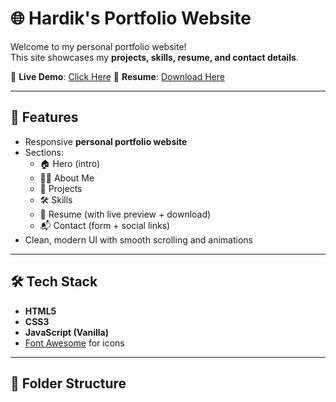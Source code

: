 # 🌐 Hardik's Portfolio Website

Welcome to my personal portfolio website!  
This site showcases my **projects, skills, resume, and contact details**.  

🔗 **Live Demo**: [Click Here](https://HardikPant12.github.io/Hardik-Portfolio/)
📄 **Resume**: [Download Here](./Hardik_Pant_Resume.pdf)

---



## 🚀 Features
- Responsive **personal portfolio website**
- Sections:
  - 🏠 Hero (intro)
  - 👨‍💻 About Me
  - 📂 Projects
  - 🛠️ Skills
  - 📄 Resume (with live preview + download)
  - 📬 Contact (form + social links)
- Clean, modern UI with smooth scrolling and animations

---

## 🛠️ Tech Stack
- **HTML5**
- **CSS3**
- **JavaScript (Vanilla)**
- [Font Awesome](https://fontawesome.com/) for icons  

---

## 📂 Folder Structure
